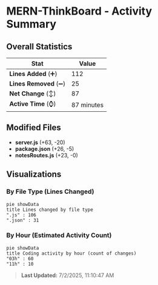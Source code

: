 # MERN-ThinkBoard - Activity Summary 

## Overall Statistics

| Stat                   | Value                                                             |
| ---------------------- | ----------------------------------------------------------------- |
| **Lines Added** (➕)   | 112                                          |
| **Lines Removed** (➖) | 25                                        |
| **Net Change** (↕)    | 87                |
| **Active Time** (⌚)   | 87 minutes |


## Modified Files
- **server.js** (+63, -20)
- **package.json** (+26, -5)
- **notesRoutes.js** (+23, -0)

## Visualizations

### By File Type (Lines Changed)

```mermaid
pie showData
title Lines changed by file type
".js" : 106
".json" : 31
```

### By Hour (Estimated Activity Count)

```mermaid
pie showData
title Coding activity by hour (count of changes)
"03h" : 60
"11h" : 10
```


> **Last Updated:** 7/2/2025, 11:10:47 AM